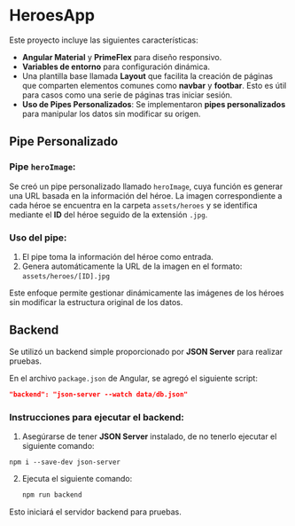 # HeroesApp

Este proyecto incluye las siguientes características:

- **Angular Material** y **PrimeFlex** para diseño responsivo.  
- **Variables de entorno** para configuración dinámica.  
- Una plantilla base llamada **Layout** que facilita la creación de páginas que comparten elementos comunes como **navbar** y **footbar**. Esto es útil para casos como una serie de páginas tras iniciar sesión.
- **Uso de Pipes Personalizados**: Se implementaron **pipes personalizados** para manipular los datos sin modificar su origen.  

## Pipe Personalizado

### Pipe `heroImage`:

Se creó un pipe personalizado llamado `heroImage`, cuya función es generar una URL basada en la información del héroe. La imagen correspondiente a cada héroe se encuentra en la carpeta `assets/heroes` y se identifica mediante el **ID** del héroe seguido de la extensión `.jpg`.  

### Uso del pipe:

1. El pipe toma la información del héroe como entrada.  
2. Genera automáticamente la URL de la imagen en el formato:  
   `assets/heroes/[ID].jpg`

Este enfoque permite gestionar dinámicamente las imágenes de los héroes sin modificar la estructura original de los datos.



## Backend

Se utilizó un backend simple proporcionado por **JSON Server** para realizar pruebas.  

En el archivo `package.json` de Angular, se agregó el siguiente script:  
```json
"backend": "json-server --watch data/db.json"
```

### Instrucciones para ejecutar el backend:

1. Asegúrarse de tener **JSON Server** instalado, de no tenerlo ejecutar el siguiente comando:
  ```
  npm i --save-dev json-server
  ```
2. Ejecuta el siguiente comando:  
   ```bash
   npm run backend
   ```

Esto iniciará el servidor backend para pruebas.


